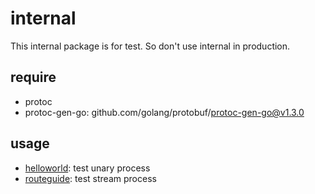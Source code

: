# internal

This internal package is for test. So don't use internal in production.

## require

- protoc
- protoc-gen-go: github.com/golang/protobuf/protoc-gen-go@v1.3.0

## usage

- [helloworld](./hellowrld): test unary process
- [routeguide](./routeguide): test stream process
